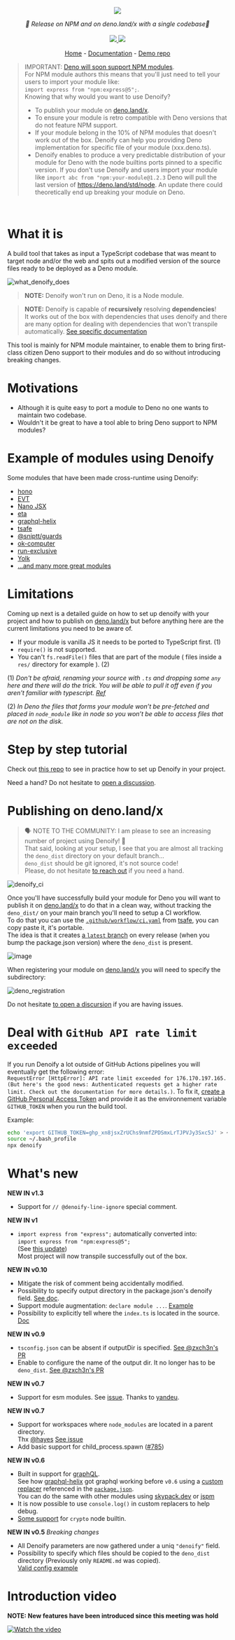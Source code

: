 <p align="center">
    <img src="https://user-images.githubusercontent.com/6702424/79351107-900eb300-7f38-11ea-8272-91ff725d29f3.png">
</p>
<p align="center">
    <i>🦕 Release on NPM and on deno.land/x with a single codebase🦕</i>
    <br>
    <br>
    <a href="https://github.com/garronej/denoify/actions">
      <img src="https://github.com/garronej/denoify/workflows/ci/badge.svg">
    </a>
    <a href="https://github.com/garronej/denoify/blob/main/LICENSE">
      <img src="https://img.shields.io/npm/l/denoify">
    </a>
</p>

</p>
<p align="center">
  <a href="https://www.denoify.land">Home</a>
  -
  <a href="https://docs.denoify.land">Documentation</a>
  -
  <a href="https://github.com/garronej/my_dummy_npm_and_deno_module">Demo repo</a>
</p>

> IMPORTANT: [Deno will soon support NPM modules](https://deno.com/blog/changes#compatibility-with-node-and-npm).  
> For NPM module authors this means that you'll just need to tell your users to import your module like:  
> `import express from "npm:express@5";`.  
> Knowing that why would you want to use Denoify?
>
> -   To publish your module on [deno.land/x](https://deno.land/x).
> -   To ensure your module is retro compatible with Deno versions that do not feature NPM support.
> -   If your module belong in the 10% of NPM modules that doesn't work out of the box. Denoify can help you
>     providing Deno implementation for specific file of your module (xxx.deno.ts).
> -   Denoify enables to produce a very predictable distribution of your module for Deno with the node builtins ports pinned to
>     a specific version. If you don't use Denoify and users import your module like `import abc from "npm:your-module@1.2.3`
>     Deno will pull the last version of https://deno.land/std/node. An update there could theoretically end up breaking your module
>     on Deno.

<br>

# What it is

A build tool that takes as input a TypeScript codebase that was meant to target node and/or the web and spits out a modified version of the source files ready to be deployed as a Deno module.

![what_denoify_does](https://user-images.githubusercontent.com/6702424/85449626-41b10c80-b598-11ea-91cc-6805facab1dd.png)

> **NOTE:** Denoify won't run on Deno, it is a Node module.

> **NOTE:** Denoify is capable of **recursively** resolving **dependencies**!  
> It works out of the box with dependencies that uses denoify
> and there are many option for dealing with dependencies that won't transpile automatically. [See specific documentation](https://github.com/garronej/my_dummy_npm_and_deno_module)

This tool is mainly for NPM module maintainer, to enable them to bring first-class citizen Deno support to their modules and do so without introducing breaking changes.

# Motivations

-   Although it is quite easy to port a module to Deno no one wants to maintain two codebase.
-   Wouldn't it be great to have a tool able to bring Deno support to NPM modules?

# Example of modules using Denoify

Some modules that have been made cross-runtime using Denoify:

-   [hono](https://github.com/honojs/hono)
-   [EVT](https://evt.land)
-   [Nano JSX](https://github.com/nanojsx/nano)
-   [eta](https://deno.land/x/eta@v1.3.0)
-   [graphql-helix](https://github.com/contrawork/graphql-helix)
-   [tsafe](https://github.com/garronej/tsafe)
-   [@sniptt/guards](https://github.com/sniptt-official/guards)
-   [ok-computer](https://github.com/richardscarrott/ok-computer)
-   [run-exclusive](https://github.com/garronej/run-exclusive)
-   [Yolk](https://github.com/nestdotland/yolk)
-   [...and many more great modules](https://github.com/garronej/denoify/network/dependents?dependent_type=PACKAGE)

# Limitations

Coming up next is a detailed guide on how to set up denoify with your project and how
to publish on [deno.land/x](https://deno.land/x) but before anything
here are the current limitations you need to be aware of.

-   If your module is vanilla JS it needs to be ported to TypeScript first. (1)
-   `require()` is not supported.
-   You can't `fs.readFile()` files that are part of the module ( files inside a `res/`
    directory for example ). (2)

(1) _Don't be afraid, renaming your source with `.ts` and dropping some `any` here
and there will do the trick.
You will be able to pull it off even if you aren't familiar with typescript. [Ref](https://github.com/garronej/my_dummy_npm_and_deno_module#enable-strict-mode-and-fixes-errors-if-any)_

(2) _In Deno the files that forms your module won’t be pre-fetched and
placed in `node_module` like in node so you won’t be able to access files that are not
on the disk._

# Step by step tutorial

Check out [this repo](https://github.com/garronej/my_dummy_npm_and_deno_module) to see in practice how to set up Denoify in your project.

Need a hand? Do not hesitate to [open a discussion](https://github.com/garronej/denoify/discussions).

# Publishing on deno.land/x

> 🗣 NOTE TO THE COMMUNITY: I am please to see an increasing number of project using Denoify! 🎉  
> That said, looking at your setup, I see that you are almost all tracking the `deno_dist` directory
> on your default branch...  
> `deno_dist` should be git ignored, it's not source code!  
> Please, do not hesitate [to reach out](https://github.com/garronej/denoify/discussions) if you need a hand.

![denoify_ci](https://user-images.githubusercontent.com/6702424/82036935-c52a3480-96a1-11ea-9794-e982a23e5612.png)

Once you'll have successfully build your module for Deno you will want to publish it on [deno.land/x](https://deno.land/x)
to do that in a clean way, without tracking the `deno_dist/` on your main branch you'll need to setup a
CI workflow.  
To do that you can use the [`.github/workflow/ci.yaml`](https://github.com/garronej/tsafe/blob/main/.github/workflows/ci.yaml) from [tsafe](https://github.com/garronej/tsafe), you can copy paste it, it's portable.  
The idea is that it creates [a `latest` branch](https://github.com/garronej/tsafe/tree/latest) on every release (when you bump the package.json version) where the `deno_dist` is present.

![image](https://user-images.githubusercontent.com/6702424/117559526-6ade6c80-b086-11eb-8575-3084f0835bbb.png)

When registering your module on [deno.land/x](https://deno.land/x) you will need to specify the subdirectory:

![deno_registration](https://user-images.githubusercontent.com/6702424/117559462-c9571b00-b085-11eb-9ea5-683a0b0bb866.png)

Do not hesitate [to open a discursion](https://github.com/garronej/denoify/discussions) if you are having issues.

# Deal with `GitHub API rate limit exceeded`

If you run Denoify a lot outside of GitHub Actions pipelines you will eventually get the following error:  
`RequestError [HttpError]: API rate limit exceeded for 176.170.197.165. (But here's the good news: Authenticated requests get a higher rate limit. Check out the documentation for more details.)`.
To fix it, [create a GitHub Personal Access Token](https://docs.github.com/en/github/authenticating-to-github/creating-a-personal-access-token) and provide it as the environnement variable `GITHUB_TOKEN` when you run the build tool.

Example:

```bash
echo 'export GITHUB_TOKEN=ghp_xn8jsxZrUChs9nmfZPDSmxLrTJPVJy3Sxc5J' > ~/.bash_profile
source ~/.bash_profile
npx denoify
```

# What's new

**NEW IN v1.3**

-   Support for `// @denoify-line-ignore` special comment.

**NEW IN v1**

-   `import express from "express";` automatically converted into:  
    `import express from "npm:express@5";`  
    (See [this update](https://deno.com/blog/changes#compatibility-with-node-and-npm))  
    Most project will now transpile successfully out of the box.

**NEW IN v0.10**

-   Mitigate the risk of comment being accidentally modified.
-   Possibility to specify output directory in the package.json's denoify field. [See doc](https://github.com/garronej/my_dummy_npm_and_deno_module#optional-step-45-specify-the-output-directory).
-   Support module augmentation: `declare module ...`. [Example](https://github.com/gcanti/fp-ts/blob/60250b9de118d4939374368ca1be665bac871769/src/Endomorphism.ts#L40)
-   Possibility to explicitly tell where the `index.ts` is located in the source. [Doc](https://github.com/garronej/my_dummy_npm_and_deno_module#optional-step-475-specify-where-the-indexts-is-located-in-your-source)

**NEW IN v0.9**

-   `tsconfig.json` can be absent if outputDir is specified. [See @zxch3n's PR](https://github.com/garronej/denoify/pull/32)
-   Enable to configure the name of the output dir. It no longer has to be `deno_dist`. [See @zxch3n's PR](https://github.com/garronej/denoify/pull/31)

**NEW IN v0.7**

-   Support for esm modules. See [issue](https://github.com/garronej/denoify/issues/29). Thanks to [yandeu](https://github.com/yandeu).

**NEW IN v0.7**

-   Support for workspaces where `node_modules` are located in a parent directory.  
    Thx [@hayes](https://github.com/hayes) [See issue](https://github.com/garronej/denoify/issues/23)
-   Add basic support for child_process.spawn ([#785](https://github.com/denoland/deno_std/pull/785))

**NEW IN v0.6**

-   Built in support for [graphQL](https://www.npmjs.com/package/graphql).  
    See how [graphql-helix](https://github.com/contrawork/graphql-helix) got graphql working before `v0.6` using a [custom replacer](https://github.com/contrawork/graphql-helix/blob/79e863288a93d1b491caeca32a4124f97465d5a6/scripts/denoify-replacer.js)
    referenced in the [`package.json`](https://github.com/contrawork/graphql-helix/blob/79e863288a93d1b491caeca32a4124f97465d5a6/package.json).  
    You can do the same with other modules using [skypack.dev](https://www.skypack.dev/) or [jspm](https://jspm.org/)
-   It is now possible to use `console.log()` in custom replacers to help debug.
-   [Some support](https://github.com/denoland/deno/pull/8191) for `crypto` node builtin.

**NEW IN v0.5** _Breaking changes_

-   All Denoify parameters are now gathered under a uniq `"denoify"` field.
-   Possibility to specify which files should be copied to the `deno_dist` directory (Previously only `README.md` was copied).  
    [Valid config example](https://github.com/garronej/my_dummy_npm_and_deno_module/blob/master/package.json)

# Introduction video

**NOTE: New features have been introduced since this meeting was hold**

[![Watch the video](https://user-images.githubusercontent.com/6702424/85890466-af09ab00-b7ed-11ea-9cf4-10c9bbfb3621.png)](https://youtu.be/vJQdfTPeeXw)
